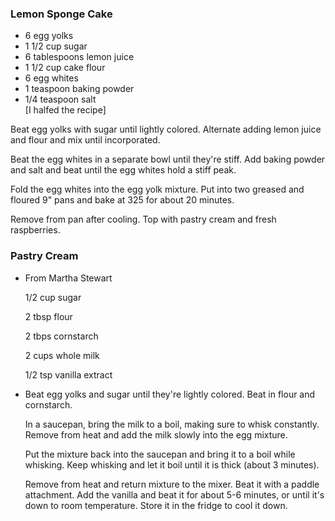 
### Lemon Sponge Cake  
*   6 egg yolks
*   1 1/2 cup sugar
*   6 tablespoons lemon juice
*   1 1/2 cup cake flour
*   6 egg whites
*   1 teaspoon baking powder
*   1/4 teaspoon salt  
\[I halfed the recipe\]  
    
Beat egg yolks with sugar until lightly colored. Alternate adding lemon juice and flour and mix until incorporated.  
  
Beat the egg whites in a separate bowl until they're stiff. Add baking powder and salt and beat until the egg whites hold a stiff peak.   
  
Fold the egg whites into the egg yolk mixture. Put into two greased and floured 9" pans and bake at 325 for about 20 minutes.   
  
Remove from pan after cooling. Top with pastry cream and fresh raspberries.   
  
    
### Pastry Cream  
    
*   From Martha Stewart
    
      
    
    1/2 cup sugar
    
    2 tbsp flour
    
    2 tbps cornstarch
    
    2 cups whole milk
    
    1/2 tsp vanilla extract
    
*   Beat egg yolks and sugar until they're lightly colored. Beat in flour and cornstarch. 
    
      
    
    In a saucepan, bring the milk to a boil, making sure to whisk constantly. Remove from heat and add the milk slowly into the egg mixture.
    
      
    
    Put the mixture back into the saucepan and bring it to a boil while whisking. Keep whisking and let it boil until it is thick (about 3 minutes). 
    
      
    
    Remove from heat and return mixture to the mixer. Beat it with a paddle attachment. Add the vanilla and beat it for about 5-6 minutes, or until it's down to room temperature. Store it in the fridge to cool it down. 
    